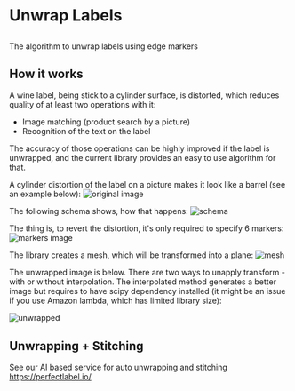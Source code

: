 # Unwrap Labels
## 

The algorithm to unwrap labels using edge markers

## How it works

A wine label, being stick to a cylinder surface, is distorted, which reduces quality of at least two
operations with it:

* Image matching (product search by a picture)
* Recognition of the text on the label

The accuracy of those operations can be highly improved if the label is unwrapped, and the current library
provides an easy to use algorithm for that.

A cylinder distortion of the label on a picture makes it look like a barrel (see an example below):
![original image](https://raw.githubusercontent.com/Nepherhotep/unwrap_labels/master/samples/sample1/original.jpg)

The following schema shows, how that happens:
![schema](https://raw.githubusercontent.com/Nepherhotep/unwrap_labels/master/samples/label_schema.png)


The thing is, to revert the distortion, it's only required to specify 6 markers:
![markers image](https://raw.githubusercontent.com/Nepherhotep/unwrap_labels/master/samples/sample1/corner-points.jpg)

The library creates a mesh, which will be transformed into a plane:
![mesh](https://raw.githubusercontent.com/Nepherhotep/unwrap_labels/master/samples/sample1/original-with-mesh.jpg)

The unwrapped image is below. There are two ways to unapply transform - with or without
interpolation. The interpolated method generates a better image but requires to have
scipy dependency installed (it might be an issue if you use Amazon lambda, which has limited
library size):

![unwrapped](https://raw.githubusercontent.com/Nepherhotep/unwrap_labels/master/samples/sample1/unwrapped.jpg)


## Unwrapping + Stitching
See our AI based service for auto unwrapping and stitching https://perfectlabel.io/
